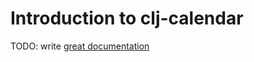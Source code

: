 # Introduction to clj-calendar

TODO: write [great documentation](http://jacobian.org/writing/what-to-write/)

